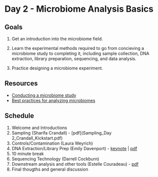# Day 2 - Microbiome Analysis Basics

## Goals
1. Get an introduction into the microbiome field.

2. Learn the experimental methods required to go from concieving a microbiome study to completing it, including sample collection, DNA extraction, library preparation, sequencing, and data analysis. 

2. Practice designing a microbiome experiment. 

## Resources
- [Conducting a microbiome study](https://www.ncbi.nlm.nih.gov/pmc/articles/PMC5074386/)
- [Best practices for analyzing microbiomes](https://www.nature.com/articles/s41579-018-0029-9?WT.feed_name=subjects_gene-expression-analysis)

## Schedule
1. Welcome and Introductions
2. Sampling (Sharifa Crandall) - [pdf](Sampling_Day 2_Crandall_Kickstart.pdf)
3. Controls/Contamination (Laura Weyrich)
4. DNA Extraction/Library Prep (Emily Davenport) - [keynote](2020_DNA_extraction_and_library_prep_microbiome_center_kick_start_workshop_2020-08-04.key) | [pdf](2020_DNA_extraction_and_library_prep_microbiome_center_kick_start_workshop_2020-08-04.pdf)
5. 10 minute break
6. Sequencing Technology (Darrell Cockburn)
7. Downstream analysis and other tools (Estelle Couradeau) - [pdf](kickstart_microbiome_couradeau_2021.pdf)
8. Final thougths and general discussion